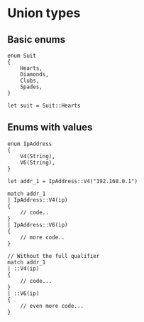 # Union types

## Basic enums

```thp
enum Suit
{
    Hearts,
    Diamonds,
    Clubs,
    Spades,
}

let suit = Suit::Hearts
```


## Enums with values

```thp
enum IpAddress
{
    V4(String),
    V6(String),
}

let addr_1 = IpAddress::V4("192.168.0.1")

match addr_1
| IpAddress::V4(ip)
{
    // code..
}
| IpAddress::V6(ip)
{
    // more code..
}

// Without the full qualifier
match addr_1
| ::V4(ip)
{
    // code...
}
| ::V6(ip)
{
    // even more code...
}
```


